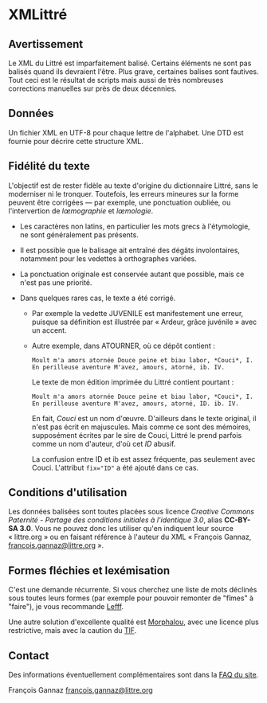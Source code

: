 
XMLittré
========

Avertissement
-------------

Le XML du Littré est imparfaitement balisé. Certains éléments ne sont
pas balisés quand ils devraient l'être. Plus grave, certaines balises
sont fautives. Tout ceci est le résultat de scripts mais aussi de très
nombreuses corrections manuelles sur près de deux décennies.


Données
-------

Un fichier XML en UTF-8 pour chaque lettre de l'alphabet.
Une DTD est fournie pour décrire cette structure XML.


Fidélité du texte
------------------

L'objectif est de rester fidèle au texte d'origine du dictionnaire Littré,
sans le moderniser ni le tronquer.
Toutefois, les erreurs mineures sur la forme peuvent être corrigées — par exemple,
une ponctuation oubliée, ou l'intervertion de *lœmographie* et *lœmologie*.

* Les caractères non latins, en particulier les mots grecs à l'étymologie,
  ne sont généralement pas présents.

* Il est possible que le balisage ait entraîné des dégâts involontaires,
  notamment pour les vedettes à orthographes variées.

* La ponctuation originale est conservée autant que possible,
  mais ce n'est pas une priorité.

* Dans quelques rares cas, le texte a été corrigé.

    - Par exemple la vedette JUVENILE est manifestement une erreur,
      puisque sa définition est illustrée par « Ardeur, grâce juvénile »
      avec un accent.

    - Autre exemple, dans ATOURNER, où ce dépôt contient :

      ```
      Moult m'a amors atornée Douce peine et biau labor, *Couci*, I.
      En perilleuse aventure M'avez, amours, atorné, ib. IV.
      ```

      Le texte de mon édition imprimée du Littré contient pourtant :

      ```
      Moult m'a amors atornée Douce peine et biau labor, *Couci*, I.
      En perilleuse aventure M'avez, amours, atorné, ID. ib. IV.
      ```

      En fait, *Couci* est un nom d'œuvre. D'ailleurs dans le texte original,
      il n'est pas écrit en majuscules. Mais comme ce sont des mémoires,
      supposément écrites par le sire de Couci, Littré le prend parfois
      comme un nom d'auteur, d'où cet *ID* abusif.

      La confusion entre ID et ib est assez fréquente,
      pas seulement avec Couci.
      L'attribut `fix="ID"` a été ajouté dans ce cas.


Conditions d'utilisation
------------------------

Les données balisées sont toutes placées sous licence *Creative Commons
Paternité - Partage des conditions initiales à l'identique 3.0*,
alias **CC-BY-SA 3.0**.
Vous ne pouvez donc les utiliser qu'en indiquent leur source
« littre.org » ou en faisant référence à l'auteur du XML
« François Gannaz, francois.gannaz@littre.org ».


Formes fléchies et lexémisation
--------------------------------

C'est une demande récurrente. Si vous cherchez une liste de
mots déclinés sous toutes leurs formes (par exemple pour pouvoir
remonter de "fîmes" à "faire"), je vous recommande
[Lefff](http://atoll.inria.fr/~sagot/lefff.html).

Une autre solution d'excellente qualité est
[Morphalou](http://www.cnrtl.fr/lexiques/morphalou/), avec une licence
plus restrictive, mais avec la caution du [TlF](http://www.cnrtl.fr/definition/).



Contact
-------

Des informations éventuellement complémentaires sont dans la
[FAQ du site](http://littre.org/faq).

François Gannaz <francois.gannaz@littre.org>
